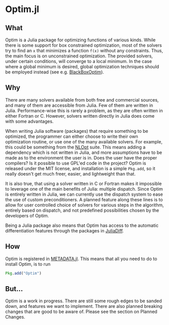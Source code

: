 # Optim.jl

## What
Optim is a Julia package for optimizing functions of
various kinds. While there is some support for box constrained optimization, most
of the solvers try to find an ``x`` that minimizes a function ``f(x)`` without any constraints.
Thus, the main focus is on unconstrained optimization.
The provided solvers, under certain conditions, will converge to a local minimum.
In the case where a global minimum is desired, global optimization techniques should be employed instead (see e.g. [BlackBoxOptim](https://github.com/robertfeldt/BlackBoxOptim.jl)).

## Why
There are many solvers available from both free and commercial sources, and many
of them are accessible from Julia. Few of them are written in Julia.
Performance-wise this is rarely a problem, as they are often written in either
Fortran or C. However, solvers written directly in Julia
does come with some advantages.

When writing Julia software (packages) that require something to be optimized, the programmer
can either choose to write their own optimization routine, or use one of the many
available solvers. For example, this could be something from the [NLOpt](https://github.com/JuliaOpt/NLopt.jl) suite.
This means adding a dependency which is not written in Julia, and more assumptions
have to be made as to the environment the user is in. Does the user have the proper
compilers? Is it possible to use GPL'ed code in the project? Optim is released
under the MIT license, and installation is a simple `Pkg.add`, so it really doesn't
get much freer, easier, and lightweight than that.

It is also true, that using a solver written in C or Fortran makes it impossible to leverage one
of the main benefits of Julia: multiple dispatch. Since Optim is entirely written
in Julia, we can currently use the dispatch system to ease the use of custom preconditioners.
A planned feature along these lines is to allow for user controlled choice of solvers
for various steps in the algorithm, entirely based on dispatch, and not predefined
possibilities chosen by the developers of Optim.

Being a Julia package also means that Optim has access to the automatic differentiation
features through the packages in [JuliaDiff](http://www.juliadiff.org/).

## How
Optim is registered in [METADATA.jl](https://github.com/JuliaLang/METADATA.jl).
This means that all you need to do to install Optim, is to run
```julia
Pkg.add("Optim")
```

## But...
Optim is a work in progress. There are still some rough edges to be sanded down,
and features we want to implement. There are also planned breaking changes that
are good to be aware of. Please see the section on Planned Changes.
